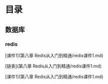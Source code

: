 # 目录

## 数据库

### redis

[课件1](第八章 Redis从入门到精通/redis课件1.md)

[链表](第八章 Redis从入门到精通/redis课件1.md)

[课件1](第八章 Redis从入门到精通/redis课件1.md)



